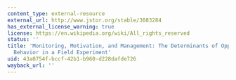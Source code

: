 ```yaml
---
content_type: external-resource
external_url: http://www.jstor.org/stable/3083284
has_external_license_warning: true
license: https://en.wikipedia.org/wiki/All_rights_reserved
status: ''
title: 'Monitoring, Motivation, and Management: The Determinants of Opportunistic
  Behavior in a Field Experiment'
uid: 43a0754f-bccf-42b1-b960-d228dafde726
wayback_url: ''
---
```

